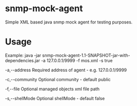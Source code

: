 # snmp-mock-agent
Simple XML based java snmp mock agent for testing purposes.

# Usage
Example: java -jar snmp-mock-agent-1.1-SNAPSHOT-jar-with-dependencies.jar -a  127.0.0.1/9999 -f mos.xml -s true

-a,--address <arg>     Required address of agent - e.g. 127.0.0.1/9999

-c,--community <arg>   Optional community - default public

-f,--file <arg>        Optional managed objects xml file path

-s,--shellMode <arg>   Optional shellMode - default false
